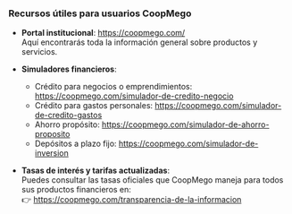 ### Recursos útiles para usuarios CoopMego

- **Portal institucional**: https://coopmego.com/  
  Aquí encontrarás toda la información general sobre productos y servicios.

- **Simuladores financieros**:
  - Crédito para negocios o emprendimientos: https://coopmego.com/simulador-de-credito-negocio
  - Crédito para gastos personales: https://coopmego.com/simulador-de-credito-gastos
  - Ahorro propósito: https://coopmego.com/simulador-de-ahorro-proposito
  - Depósitos a plazo fijo: https://coopmego.com/simulador-de-inversion

- **Tasas de interés y tarifas actualizadas**:  
  Puedes consultar las tasas oficiales que CoopMego maneja para todos sus productos financieros en:  
  👉 https://coopmego.com/transparencia-de-la-informacion  